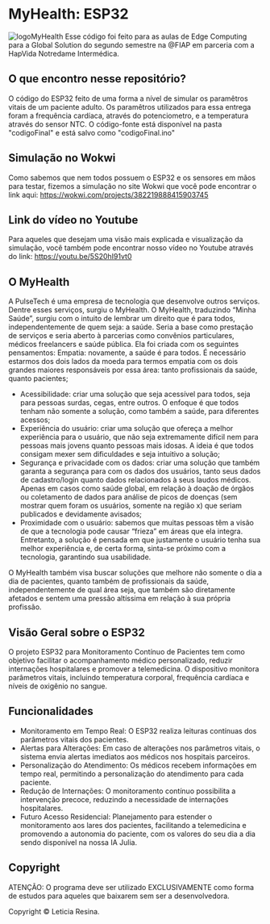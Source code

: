 # MyHealth: ESP32
![logoMyHealth](https://github.com/letyresina/GS2sem-Edge/assets/80417466/6c1ee6bf-0656-4a55-a58c-1bb2aafbf90c)
Esse código foi feito para as aulas de Edge Computing para a Global Solution do segundo semestre na @FIAP em parceria com a HapVida Notredame Intermédica.

## O que encontro nesse repositório?

O código do ESP32 feito de uma forma a nível de simular os paramêtros vitais de um paciente adulto. Os paramêtros utilizados para essa entrega foram a frequência cardíaca, através do potenciometro, e a temperatura através do sensor NTC. O código-fonte está disponível na pasta "codigoFinal" e está salvo como "codigoFinal.ino"

## Simulação no Wokwi

Como sabemos que nem todos possuem o ESP32 e os sensores em mãos para testar, fizemos a simulação no site Wokwi que você pode encontrar o link aqui: https://wokwi.com/projects/382219888415903745

## Link do vídeo no Youtube

Para aqueles que desejam uma visão mais explicada e visualização da simulação, você também pode encontrar nosso vídeo no Youtube através do link: https://youtu.be/5S20hI91vt0

## O MyHealth

A PulseTech é uma empresa de tecnologia que desenvolve outros serviços. Dentre esses serviços, surgiu o MyHealth.
O MyHealth, traduzindo “Minha Saúde”, surgiu com o intuito de lembrar um direito que é para todos, independentemente de quem seja: a saúde. Seria a base como prestação de serviços e seria aberto à parcerias como convênios particulares, médicos freelancers e saúde pública. Ela foi criada com os seguintes pensamentos:
Empatia: novamente, a saúde é para todos. É necessário estarmos dos dois lados da moeda para termos empatia com os dois grandes maiores responsáveis por essa área: tanto profissionais da saúde, quanto pacientes;
<ul>
<li>Acessibilidade: criar uma solução que seja acessível para todos, seja para pessoas surdas, cegas, entre outros. O enfoque é que todos tenham não somente a solução, como também a saúde, para diferentes acessos;</li>
<li>Experiência do usuário: criar uma solução que ofereça a melhor experiência para o usuário, que não seja extremamente difícil nem para pessoas mais jovens quanto pessoas mais idosas. A ideia é que todos consigam mexer sem dificuldades e seja intuitivo a solução;</li>
<li>Segurança e privacidade com os dados: criar uma solução que também garanta a segurança para com os dados dos usuários, tanto seus dados de cadastro/login quanto dados relacionados à seus laudos médicos. Apenas em casos como saúde global, em relação à doação de órgãos ou coletamento de dados para análise de picos de doenças (sem mostrar quem foram os usuários, somente na região x) que seriam publicados e devidamente avisados;</li>
<li>Proximidade com o usuário: sabemos que muitas pessoas têm a visão de que a tecnologia pode causar “frieza” em áreas que ela integra. Entretanto, a solução é pensada em que justamente o usuário tenha sua melhor experiência e, de certa forma, sinta-se próximo com a tecnologia, garantindo sua usabilidade.</li>
</ul>
	O MyHealth também visa buscar soluções que melhore não somente o dia a dia de pacientes, quanto também de profissionais da saúde, independentemente de qual área seja, que também são diretamente afetados e sentem uma pressão altíssima em relação à sua própria profissão.

## Visão Geral sobre o ESP32

O projeto ESP32 para Monitoramento Contínuo de Pacientes tem como objetivo facilitar o acompanhamento médico personalizado, reduzir internações hospitalares e promover a telemedicina. O dispositivo monitora parâmetros vitais, incluindo temperatura corporal, frequência cardíaca e níveis de oxigênio no sangue.

## Funcionalidades
<ul>
<li>Monitoramento em Tempo Real: O ESP32 realiza leituras contínuas dos parâmetros vitais dos pacientes.</li>
  
<li>Alertas para Alterações: Em caso de alterações nos parâmetros vitais, o sistema envia alertas imediatos aos médicos nos hospitais parceiros.</li>

<li>Personalização do Atendimento: Os médicos recebem informações em tempo real, permitindo a personalização do atendimento para cada paciente.</li>

<li>Redução de Internações: O monitoramento contínuo possibilita a intervenção precoce, reduzindo a necessidade de internações hospitalares.</li>

<li>Futuro Acesso Residencial: Planejamento para estender o monitoramento aos lares dos pacientes, facilitando a telemedicina e promovendo a autonomia do paciente, com os valores do seu dia a dia sendo disponível na nossa IA Julia.</li>
</ul>

## Copyright

ATENÇÃO: O programa deve ser utilizado EXCLUSIVAMENTE como forma de estudos para aqueles que baixarem sem ser a desenvolvedora.

Copyright ©️ Leticia Resina.

